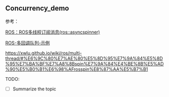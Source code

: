 ## Concurrency_demo

参考：

[ROS：ROS多线程订阅消息(ros::asyncspinner)](https://blog.csdn.net/DinnerHowe/article/details/80045188)

[ROS-多回调队列-示例](https://blog.csdn.net/alss1923/article/details/99552397)

https://xwlu.github.io/wiki/ros/multi-thread/#%E6%9C%80%E7%AE%80%E5%8D%95%E7%9A%84%E5%8D%95%E7%BA%BF%E7%A8%8Bspin%E7%9A%84%E4%BE%8B%E5%AD%90%E5%B0%B1%E6%98%AFrosspin%E8%87%AA%E5%B7%B1

TODO:

- [ ] Summarize the topic